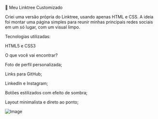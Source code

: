 🚀 Meu Linktree Customizado

Criei uma versão própria do Linktree, usando apenas HTML e CSS.
A ideia foi montar uma página simples para reunir minhas principais redes sociais em um só lugar, com um visual limpo.

Tecnologias utilizadas:

HTML5 e CSS3

O que você vai encontrar?

Foto de perfil personalizada;

Links para GitHub;

LinkedIn e Instagram;

Botões estilizados com efeito de sombra;

Layout minimalista e direto ao ponto;


![Image](https://github.com/user-attachments/assets/d642f83c-68a6-48a9-8eb3-ef847fdf726c)
